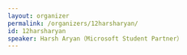```yaml
---
layout: organizer
permalink: /organizers/12harsharyan/
id: 12harsharyan
speaker: Harsh Aryan（Microsoft Student Partner）
---
```

